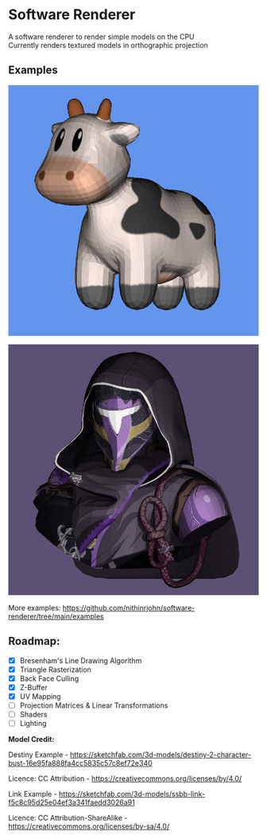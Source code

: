 # Software Renderer

A software renderer to render simple models on the CPU\
Currently renders textured models in orthographic projection

## Examples

![Spot Render](https://github.com/nithinrjohn/software-renderer/blob/main/examples/Spot%20Render.png)

![Destiny Render](https://github.com/nithinrjohn/software-renderer/blob/main/examples/Destiny%20Render.png)

More examples: https://github.com/nithinrjohn/software-renderer/tree/main/examples

## Roadmap: 
 - [x] Bresenham's Line Drawing Algorithm
 - [x] Triangle Rasterization
 - [x] Back Face Culling
 - [x] Z-Buffer
 - [x] UV Mapping
 - [ ] Projection Matrices & Linear Transformations
 - [ ] Shaders
 - [ ] Lighting

**Model Credit:**

Destiny Example - https://sketchfab.com/3d-models/destiny-2-character-bust-16e95fa888fa4cc5835c57c8ef72e340

Licence: CC Attribution - https://creativecommons.org/licenses/by/4.0/

Link Example - https://sketchfab.com/3d-models/ssbb-link-f5c8c95d25e04ef3a341faedd3026a91

Licence: CC Attribution-ShareAlike - https://creativecommons.org/licenses/by-sa/4.0/

